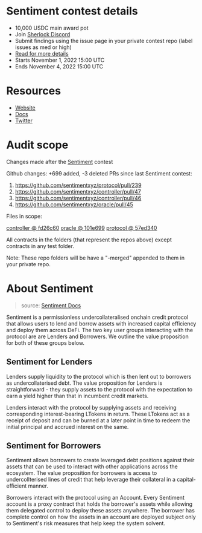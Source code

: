 # Sentiment contest details

- 10,000 USDC main award pot
- Join [Sherlock Discord](https://discord.gg/MABEWyASkp)
- Submit findings using the issue page in your private contest repo (label issues as med or high)
- [Read for more details](https://docs.sherlock.xyz/audits/watsons)
- Starts November 1, 2022 15:00 UTC
- Ends November 4, 2022 15:00 UTC

# Resources

- [Website](https://www.sentiment.xyz/)
- [Docs](https://docs.sentiment.xyz/)
- [Twitter](https://twitter.com/sentimentxyz)

# Audit scope

Changes made after the [Sentiment](https://app.sherlock.xyz/audits/contests/1) contest

Github changes: +699 added, -3 deleted
PRs since last Sentiment contest:

1. https://github.com/sentimentxyz/protocol/pull/239
2. https://github.com/sentimentxyz/controller/pull/47
3. https://github.com/sentimentxyz/controller/pull/46
4. https://github.com/sentimentxyz/oracle/pull/45

Files in scope:

[controller @ fd26c60](https://github.com/sentimentxyz/controller/commit/fd26c601b547bdc497f4135e135e10f5ee30b384)
[oracle @ 101e699](https://github.com/sentimentxyz/oracle/commit/101e699c9d59add122973d0eb6e5daafc1846301)
[protocol @ 57ed340](https://github.com/sentimentxyz/protocol/commit/57ed340c1b112e26e62a8414144714750f85f083)

All contracts in the folders (that represent the repos above) except contracts in any test folder.

Note: These repo folders will be have a "-merged" appended to them in your private repo. 

# About Sentiment

> source: [Sentiment Docs](https://docs.sentiment.xyz/core-concepts/overview)

Sentiment is a permissionless undercollateralised onchain credit protocol that allows users to lend and borrow assets with increased capital efficiency and deploy them across DeFi. The two key user groups interacting with the protocol are are Lenders and Borrowers. We outline the value proposition for both of these groups below.

## Sentiment for Lenders

Lenders supply liquidity to the protocol which is then lent out to borrowers as undercollaterised debt. The value proposition for Lenders is straightforward - they supply assets to the protocol with the expectation to earn a yield higher than that in incumbent credit markets.

Lenders interact with the protocol by supplying assets and receiving corresponding interest-bearing LTokens in return. These LTokens act as a receipt of deposit and can be burned at a later point in time to redeem the initial principal and accrued interest on the same.

## Sentiment for Borrowers

Sentiment allows borrowers to create leveraged debt positions against their assets that can be used to interact with other applications across the ecosystem. The value proposition for borrowers is access to undercollterised lines of credit that help leverage their collateral in a capital-efficient manner.

Borrowers interact with the protocol using an Account. Every Sentiment account is a proxy contract that holds the borrower's assets while allowing them delegated control to deploy these assets anywhere. The borrower has complete control on how the assets in an account are deployed subject only to Sentiment's risk measures that help keep the system solvent.

